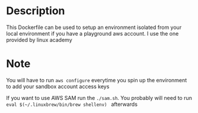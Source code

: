 # Description
This Dockerfile can be used to setup an environment isolated from your local environment if you have a playground aws account. I use the one provided by linux academy

# Note
You will have to run ```aws configure``` everytime you spin up the environment to add your sandbox account access keys

If you want to use AWS SAM run the ``` ./sam.sh ```. You probably will need to run ```eval $(~/.linuxbrew/bin/brew shellenv) ``` afterwards
